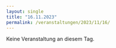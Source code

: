 ```yaml
---
layout: single
title: "16.11.2023"
permalink: /veranstaltungen/2023/11/16/
---
```


Keine Veranstaltung an diesem Tag.
